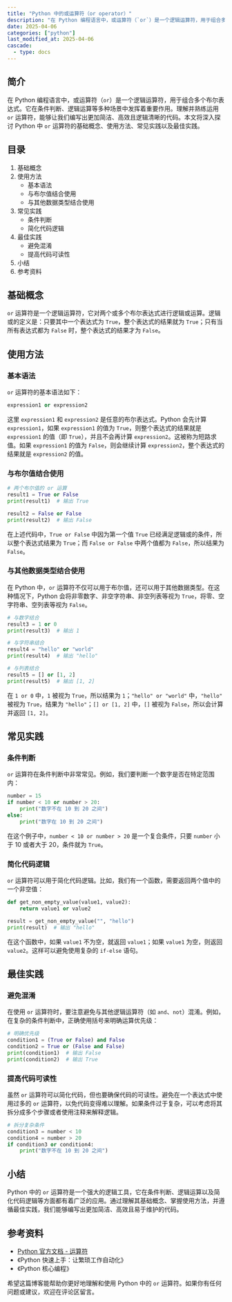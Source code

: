 ```yaml
---
title: "Python 中的或运算符（or operator）"
description: "在 Python 编程语言中，或运算符（`or`）是一个逻辑运算符，用于组合多个布尔表达式。它在条件判断、逻辑运算等多种场景中发挥着重要作用。理解并熟练运用 `or` 运算符，能够让我们编写出更加简洁、高效且逻辑清晰的代码。本文将深入探讨 Python 中 `or` 运算符的基础概念、使用方法、常见实践以及最佳实践。"
date: 2025-04-06
categories: ["python"]
last_modified_at: 2025-04-06
cascade:
  - type: docs
---
```



## 简介
在 Python 编程语言中，或运算符（`or`）是一个逻辑运算符，用于组合多个布尔表达式。它在条件判断、逻辑运算等多种场景中发挥着重要作用。理解并熟练运用 `or` 运算符，能够让我们编写出更加简洁、高效且逻辑清晰的代码。本文将深入探讨 Python 中 `or` 运算符的基础概念、使用方法、常见实践以及最佳实践。

<!-- more -->
## 目录
1. 基础概念
2. 使用方法
    - 基本语法
    - 与布尔值结合使用
    - 与其他数据类型结合使用
3. 常见实践
    - 条件判断
    - 简化代码逻辑
4. 最佳实践
    - 避免混淆
    - 提高代码可读性
5. 小结
6. 参考资料

## 基础概念
`or` 运算符是一个逻辑运算符，它对两个或多个布尔表达式进行逻辑或运算。逻辑或的定义是：只要其中一个表达式为 `True`，整个表达式的结果就为 `True`；只有当所有表达式都为 `False` 时，整个表达式的结果才为 `False`。

## 使用方法

### 基本语法
`or` 运算符的基本语法如下：
```python
expression1 or expression2
```
这里 `expression1` 和 `expression2` 是任意的布尔表达式。Python 会先计算 `expression1`，如果 `expression1` 的值为 `True`，则整个表达式的结果就是 `expression1` 的值（即 `True`），并且不会再计算 `expression2`。这被称为短路求值。如果 `expression1` 的值为 `False`，则会继续计算 `expression2`，整个表达式的结果就是 `expression2` 的值。

### 与布尔值结合使用
```python
# 两个布尔值的 or 运算
result1 = True or False
print(result1)  # 输出 True

result2 = False or False
print(result2)  # 输出 False
```
在上述代码中，`True or False` 中因为第一个值 `True` 已经满足逻辑或的条件，所以整个表达式结果为 `True`；而 `False or False` 中两个值都为 `False`，所以结果为 `False`。

### 与其他数据类型结合使用
在 Python 中，`or` 运算符不仅可以用于布尔值，还可以用于其他数据类型。在这种情况下，Python 会将非零数字、非空字符串、非空列表等视为 `True`，将零、空字符串、空列表等视为 `False`。
```python
# 与数字结合
result3 = 1 or 0
print(result3)  # 输出 1

# 与字符串结合
result4 = "hello" or "world"
print(result4)  # 输出 "hello"

# 与列表结合
result5 = [] or [1, 2]
print(result5)  # 输出 [1, 2]
```
在 `1 or 0` 中，`1` 被视为 `True`，所以结果为 `1`；`"hello" or "world"` 中，`"hello"` 被视为 `True`，结果为 `"hello"`；`[] or [1, 2]` 中，`[]` 被视为 `False`，所以会计算并返回 `[1, 2]`。

## 常见实践

### 条件判断
`or` 运算符在条件判断中非常常见。例如，我们要判断一个数字是否在特定范围内：
```python
number = 15
if number < 10 or number > 20:
    print("数字不在 10 到 20 之间")
else:
    print("数字在 10 到 20 之间")
```
在这个例子中，`number < 10 or number > 20` 是一个复合条件，只要 `number` 小于 10 或者大于 20，条件就为 `True`。

### 简化代码逻辑
`or` 运算符可以用于简化代码逻辑。比如，我们有一个函数，需要返回两个值中的一个非空值：
```python
def get_non_empty_value(value1, value2):
    return value1 or value2

result = get_non_empty_value("", "hello")
print(result)  # 输出 "hello"
```
在这个函数中，如果 `value1` 不为空，就返回 `value1`；如果 `value1` 为空，则返回 `value2`。这样可以避免使用复杂的 `if-else` 语句。

## 最佳实践

### 避免混淆
在使用 `or` 运算符时，要注意避免与其他逻辑运算符（如 `and`、`not`）混淆。例如，在复杂的条件判断中，正确使用括号来明确运算优先级：
```python
# 明确优先级
condition1 = (True or False) and False
condition2 = True or (False and False)
print(condition1)  # 输出 False
print(condition2)  # 输出 True
```
### 提高代码可读性
虽然 `or` 运算符可以简化代码，但也要确保代码的可读性。避免在一个表达式中使用过多的 `or` 运算符，以免代码变得难以理解。如果条件过于复杂，可以考虑将其拆分成多个步骤或者使用注释来解释逻辑。
```python
# 拆分复杂条件
condition3 = number < 10
condition4 = number > 20
if condition3 or condition4:
    print("数字不在 10 到 20 之间")
```

## 小结
Python 中的 `or` 运算符是一个强大的逻辑工具，它在条件判断、逻辑运算以及简化代码逻辑等方面都有着广泛的应用。通过理解其基础概念、掌握使用方法，并遵循最佳实践，我们能够编写出更加简洁、高效且易于维护的代码。

## 参考资料
- [Python 官方文档 - 运算符](https://docs.python.org/3/reference/expressions.html#operators)
- 《Python 快速上手：让繁琐工作自动化》
- 《Python 核心编程》

希望这篇博客能帮助你更好地理解和使用 Python 中的 `or` 运算符。如果你有任何问题或建议，欢迎在评论区留言。  